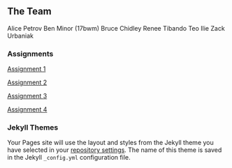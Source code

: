 ## The Team

Alice Petrov
Ben Minor (17bwm)
Bruce Chidley
Renee Tibando
Teo Ilie
Zack Urbaniak

### Assignments

[Assignment 1]()

[Assignment 2]()

[Assignment 3]()

[Assignment 4]()
### Jekyll Themes

Your Pages site will use the layout and styles from the Jekyll theme you have selected in your [repository settings](https://github.com/cisc322/Jami-ing-Out/settings). The name of this theme is saved in the Jekyll `_config.yml` configuration file.
